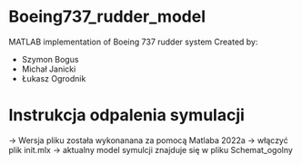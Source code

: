 # Boeing737_rudder_model
MATLAB implementation of Boeing 737 rudder system
Created by:
* Szymon Bogus
* Michał Janicki
* Łukasz Ogrodnik

# Instrukcja odpalenia symulacji
-> Wersja pliku została wykonanana za pomocą Matlaba 2022a
-> włączyć plik init.mlx
-> aktualny model symulcji znajduje się w pliku Schemat_ogolny
